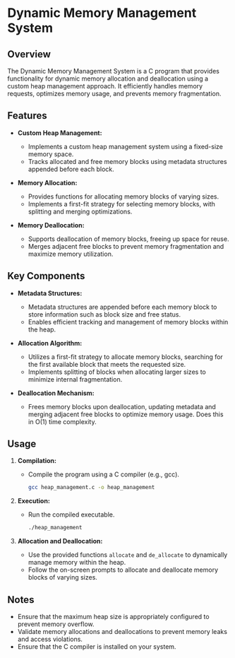 # Dynamic Memory Management System

## Overview
The Dynamic Memory Management System is a C program that provides functionality for dynamic memory allocation and deallocation using a custom heap management approach. It efficiently handles memory requests, optimizes memory usage, and prevents memory fragmentation.

## Features
- **Custom Heap Management:**
  - Implements a custom heap management system using a fixed-size memory space.
  - Tracks allocated and free memory blocks using metadata structures appended before each block.

- **Memory Allocation:**
  - Provides functions for allocating memory blocks of varying sizes.
  - Implements a first-fit strategy for selecting memory blocks, with splitting and merging optimizations.

- **Memory Deallocation:**
  - Supports deallocation of memory blocks, freeing up space for reuse.
  - Merges adjacent free blocks to prevent memory fragmentation and maximize memory utilization.

## Key Components
- **Metadata Structures:**
  - Metadata structures are appended before each memory block to store information such as block size and free status.
  - Enables efficient tracking and management of memory blocks within the heap.

- **Allocation Algorithm:**
  - Utilizes a first-fit strategy to allocate memory blocks, searching for the first available block that meets the requested size.
  - Implements splitting of blocks when allocating larger sizes to minimize internal fragmentation.

- **Deallocation Mechanism:**
  - Frees memory blocks upon deallocation, updating metadata and merging adjacent free blocks to optimize memory usage. Does this in O(1) time complexity.

## Usage
1. **Compilation:**
   - Compile the program using a C compiler (e.g., gcc).
     ```bash
     gcc heap_management.c -o heap_management
     ```

2. **Execution:**
   - Run the compiled executable.
     ```bash
     ./heap_management
     ```

3. **Allocation and Deallocation:**
   - Use the provided functions `allocate` and `de_allocate` to dynamically manage memory within the heap.
   - Follow the on-screen prompts to allocate and deallocate memory blocks of varying sizes.

## Notes
- Ensure that the maximum heap size is appropriately configured to prevent memory overflow.
- Validate memory allocations and deallocations to prevent memory leaks and access violations.
- Ensure that the C compiler is installed on your system.

